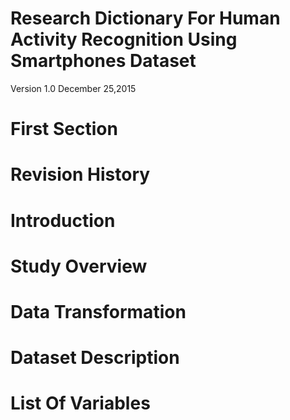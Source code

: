 # Research Dictionary For Human Activity Recognition Using Smartphones Dataset
Version 1.0
December 25,2015

# First Section

# Revision History

# Introduction

# Study Overview

# Data Transformation

# Dataset Description

# List Of Variables
